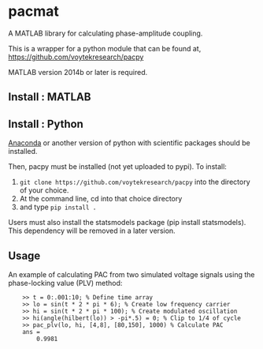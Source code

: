 # pacmat

A MATLAB library for calculating phase-amplitude coupling.

This is a wrapper for a python module that can be found at, https://github.com/voytekresearch/pacpy

MATLAB version 2014b or later is required.

## Install : MATLAB

## Install : Python

[Anaconda](https://store.continuum.io/cshop/anaconda/) or another version of python with scientific packages should be installed.

Then, pacpy must be installed (not yet uploaded to pypi).  To install:

1. `git clone https://github.com/voytekresearch/pacpy` into the directory of your choice.
2. At the command line, cd into that choice directory
3. and type `pip install .`

Users must also install the statsmodels package (pip install statsmodels). This dependency will be removed in a later version.

## Usage

An example of calculating PAC from two simulated voltage signals using the phase-locking value (PLV) method:

		>> t = 0:.001:10; % Define time array
		>> lo = sin(t * 2 * pi * 6); % Create low frequency carrier
		>> hi = sin(t * 2 * pi * 100); % Create modulated oscillation
		>> hi(angle(hilbert(lo)) > -pi*.5) = 0; % Clip to 1/4 of cycle
		>> pac_plv(lo, hi, [4,8], [80,150], 1000) % Calculate PAC
		ans =
			0.9981